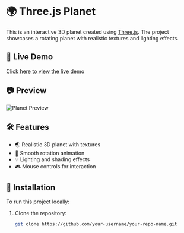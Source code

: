 # 🌍 Three.js Planet  

This is an interactive 3D planet created using [Three.js](https://threejs.org/). The project showcases a rotating planet with realistic textures and lighting effects.

## 🚀 Live Demo  
[Click here to view the live demo](https://vaishnav-ravindran.github.io/earth/)  

## 📷 Preview  
![Planet Preview](https://i.ibb.co/BXLX5QZ/Screenshot-20250319-175700-Chrome-2.png)  

## 🛠️ Features  
- 🌏 Realistic 3D planet with textures  
- 🔄 Smooth rotation animation  
- 💡 Lighting and shading effects  
- 🎮 Mouse controls for interaction  

## 📂 Installation  
To run this project locally:  
1. Clone the repository:  
   ```sh
   git clone https://github.com/your-username/your-repo-name.git
